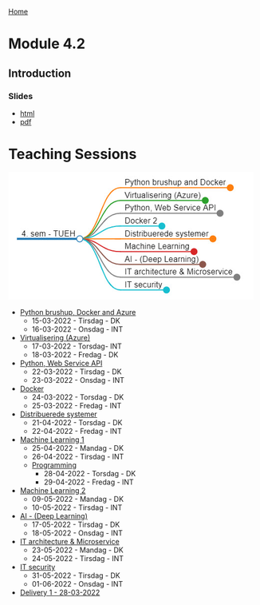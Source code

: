 [Home](../README.md)
# Module 4.2

## Introduction

### Slides
- [html](./introduction.html)
- [pdf](./introduction.pdf)

# Teaching Sessions

![](./image/oversigt.jpg)

- [Python brushup, Docker and Azure](./01-Python-brushup_and_Docker_1/README.md)
    - 15-03-2022 - Tirsdag - DK
    - 16-03-2022 - Onsdag - INT
- [Virtualisering (Azure)](./02-Virtualisering/README.md)
    - 17-03-2022 - Torsdag- INT
    - 18-03-2022 - Fredag - DK
- [Python, Web Service API](./03-Python_WebService_API/README.md)
    - 22-03-2022 - Tirsdag - DK
    - 23-03-2022 - Onsdag - INT
- [Docker](./04-Docker_2/README.md)
    - 24-03-2022 - Torsdag - DK
    - 25-03-2022 - Fredag - INT
- [Distribuerede systemer](./05-Distribuerede_systemer/README.md)
    - 21-04-2022 - Torsdag - DK
    - 22-04-2022 - Fredag - INT
- [Machine Learning 1](./06-Machine_Learning_1/README.md)
    - 25-04-2022 - Mandag - DK
    - 26-04-2022 - Tirsdag - INT
  - [Programming]()
    - 28-04-2022 - Torsdag - DK
    - 29-04-2022 - Fredag - INT
- [Machine Learning 2](./07-Machine_Learning_2/README.md)
    - 09-05-2022 - Mandag - DK
    - 10-05-2022 - Tirsdag - INT
- [AI - (Deep Learning)](./08-AI_DeepLearning/AI-DeepLearning.md)
    - 17-05-2022 - Tirsdag - DK
    - 18-05-2022 - Onsdag - INT
- [IT architecture & Microservice](./09-IT_architecture_Microservice/IT-architecture-Microservices.md)
    - 23-05-2022 - Mandag - DK
    - 24-05-2022 - Tirsdag - INT
- [IT security](./10-IT_security/IT-security.md)
    - 31-05-2022 - Tirsdag - DK
    - 01-06-2022 - Onsdag - INT
- [Delivery 1 - 28-03-2022](./11-Delivery/Delivery_1.md)

